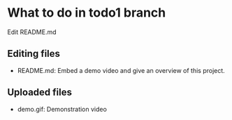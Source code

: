 # What to do in todo1 branch
Edit README.md  

## Editing files
- README.md: Embed a demo video and give an overview of this project.

## Uploaded files
- demo.gif: Demonstration video